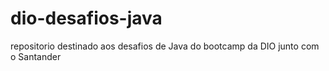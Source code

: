 # dio-desafios-java
repositorio destinado aos desafios de Java do bootcamp da DIO junto com o Santander
